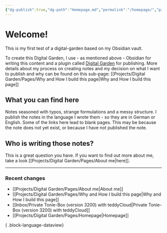 ```yaml
---
{"dg-publish":true,"dg-path":"Homepage.md","permalink":"/homepage/","pinned":true,"tags":["gardenEntry"],"created":"2024-06-15T00:13","updated":"2024-06-15T17:45"}
---
```



# Welcome!

This is my first test of a digital-garden based on my Obsidian vault.

To create this Digital Garden, I use - as mentioned above - Obsidian for writing this content and a plugin called [Digital Garden](https://github.com/oleeskild/obsidian-digital-garden) for publishing. More details about my process on creating notes and my decision on what I want to publish and why can be found on this sub-page: [[Projects/Digital Garden/Pages/Why and How I build this page\|Why and How I build this page]]
## What you can find here
Notes seasoned with typos, strange formulations and a messy structure. I publish the notes in the language I wrote them - so they are in German or English. Some of the links here lead to blank pages. This may be because the note does not yet exist, or because I have not published the note. 

## Who is writing those notes?
This is a great question you have. If you want to find out more about me, take a look [[Projects/Digital Garden/Pages/About me\|here]].

---
### Recent changes
- [[Projects/Digital Garden/Pages/About me\|About me]]
- [[Projects/Digital Garden/Pages/Why and How I build this page\|Why and How I build this page]]
- [[Inbox/Private Tonie-Box (version 3200) with teddyCloud\|Private Tonie-Box (version 3200) with teddyCloud]]
- [[Projects/Digital Garden/Pages/Homepage\|Homepage]]

{ .block-language-dataview}